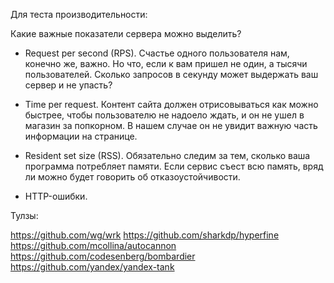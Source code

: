 Для теста производительности:

Какие важные показатели сервера можно выделить?

* Request per second (RPS). Счастье одного пользователя нам, конечно же, важно. Но что, если к вам пришел не один, а тысячи пользователей.
Сколько запросов в секунду может выдержать ваш сервер и не упасть?

* Time per request. Контент сайта должен отрисовываться как можно быстрее, чтобы пользователю не надоело ждать, и он не ушел в магазин за попкорном.
В нашем случае он не увидит важную часть информации на странице.

* Resident set size (RSS). Обязательно следим за тем, сколько ваша программа потребляет памяти.
Если сервис съест всю память, вряд ли можно будет говорить об отказоустойчивости.
* HTTP-ошибки.

Тулзы:

https://github.com/wg/wrk
https://github.com/sharkdp/hyperfine
https://github.com/mcollina/autocannon
https://github.com/codesenberg/bombardier
https://github.com/yandex/yandex-tank
